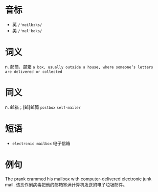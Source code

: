 # 音标

- 英 `/'meilbɔks/`
- 美 `/'mel'bɑks/`

# 词义

n. 邮筒，邮箱
`a box, usually outside a house, where someone’s letters are delivered or collected`

# 同义

n. 邮箱；[邮]邮筒
`postbox` `self-mailer`

# 短语

- `electronic mailbox` 电子信箱

# 例句

The prank crammed his mailbox with computer-delivered electronic junk mail.
该恶作剧病毒把他的邮箱塞满计算机发送的电子垃圾邮件。


